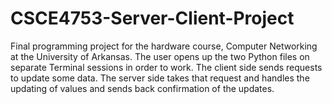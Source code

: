 # CSCE4753-Server-Client-Project
Final programming project for the hardware course, Computer Networking at the University of Arkansas. The user opens up the two Python files on separate Terminal sessions in order to work. The client side sends requests to update some data. The server side takes that request and handles the updating of values and sends back confirmation of the updates.
